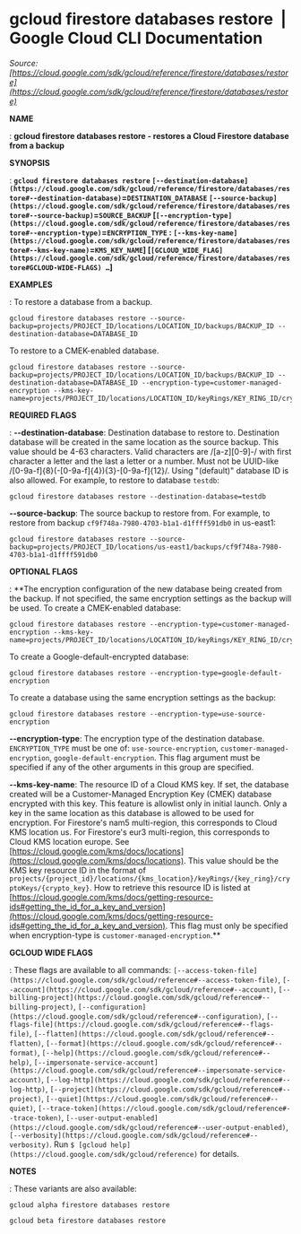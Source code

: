 # gcloud firestore databases restore  |  Google Cloud CLI Documentation

*Source: [https://cloud.google.com/sdk/gcloud/reference/firestore/databases/restore](https://cloud.google.com/sdk/gcloud/reference/firestore/databases/restore)*

**NAME**

: **gcloud firestore databases restore - restores a Cloud Firestore database from a backup**

**SYNOPSIS**

: **`gcloud firestore databases restore` `[--destination-database](https://cloud.google.com/sdk/gcloud/reference/firestore/databases/restore#--destination-database)`=`DESTINATION_DATABASE` `[--source-backup](https://cloud.google.com/sdk/gcloud/reference/firestore/databases/restore#--source-backup)`=`SOURCE_BACKUP` [`[--encryption-type](https://cloud.google.com/sdk/gcloud/reference/firestore/databases/restore#--encryption-type)`=`ENCRYPTION_TYPE` : `[--kms-key-name](https://cloud.google.com/sdk/gcloud/reference/firestore/databases/restore#--kms-key-name)`=`KMS_KEY_NAME`] [`[GCLOUD_WIDE_FLAG](https://cloud.google.com/sdk/gcloud/reference/firestore/databases/restore#GCLOUD-WIDE-FLAGS) …`]**

**EXAMPLES**

: To restore a database from a backup.

```
gcloud firestore databases restore --source-backup=projects/PROJECT_ID/locations/LOCATION_ID/backups/BACKUP_ID --destination-database=DATABASE_ID
```

To restore to a CMEK-enabled database.

```
gcloud firestore databases restore --source-backup=projects/PROJECT_ID/locations/LOCATION_ID/backups/BACKUP_ID --destination-database=DATABASE_ID --encryption-type=customer-managed-encryption --kms-key-name=projects/PROJECT_ID/locations/LOCATION_ID/keyRings/KEY_RING_ID/cryptoKeys/CRYPTO_KEY_ID
```

**REQUIRED FLAGS**

: **--destination-database**:
Destination database to restore to. Destination database will be created in the
same location as the source backup.
This value should be 4-63 characters. Valid characters are /[a-z][0-9]-/ with
first character a letter and the last a letter or a number. Must not be
UUID-like /[0-9a-f]{8}(-[0-9a-f]{4}){3}-[0-9a-f]{12}/.
Using "(default)" database ID is also allowed.
For example, to restore to database `testdb`:

```
gcloud firestore databases restore --destination-database=testdb
```

**--source-backup**:
The source backup to restore from.
For example, to restore from backup
`cf9f748a-7980-4703-b1a1-d1ffff591db0` in us-east1:

```
gcloud firestore databases restore --source-backup=projects/PROJECT_ID/locations/us-east1/backups/cf9f748a-7980-4703-b1a1-d1ffff591db0
```

**OPTIONAL FLAGS**

: **The encryption configuration of the new database being created from the backup.
If not specified, the same encryption settings as the backup will be used.
To create a CMEK-enabled database:

```
gcloud firestore databases restore --encryption-type=customer-managed-encryption --kms-key-name=projects/PROJECT_ID/locations/LOCATION_ID/keyRings/KEY_RING_ID/cryptoKeys/CRYPTO_KEY_ID
```

To create a Google-default-encrypted database:

```
gcloud firestore databases restore --encryption-type=google-default-encryption
```

To create a database using the same encryption settings as the backup:

```
gcloud firestore databases restore --encryption-type=use-source-encryption
```

**--encryption-type**:
The encryption type of the destination database.
`ENCRYPTION_TYPE` must be one of:
`use-source-encryption`, `customer-managed-encryption`,
`google-default-encryption`.
This flag argument must be specified if any of the other arguments in this group
are specified.

**--kms-key-name**:
The resource ID of a Cloud KMS key. If set, the database created will be a
Customer-Managed Encryption Key (CMEK) database encrypted with this key. This
feature is allowlist only in initial launch.
Only a key in the same location as this database is allowed to be used for
encryption. For Firestore's nam5 multi-region, this corresponds to Cloud KMS
location us. For Firestore's eur3 multi-region, this corresponds to Cloud KMS
location europe. See [https://cloud.google.com/kms/docs/locations](https://cloud.google.com/kms/docs/locations).
This value should be the KMS key resource ID in the format of
`projects/{project_id}/locations/{kms_location}/keyRings/{key_ring}/cryptoKeys/{crypto_key}`.
How to retrieve this resource ID is listed at [https://cloud.google.com/kms/docs/getting-resource-ids#getting_the_id_for_a_key_and_version](https://cloud.google.com/kms/docs/getting-resource-ids#getting_the_id_for_a_key_and_version).
This flag must only be specified when encryption-type is
`customer-managed-encryption`.**

**GCLOUD WIDE FLAGS**

: These flags are available to all commands: `[--access-token-file](https://cloud.google.com/sdk/gcloud/reference#--access-token-file)`,
`[--account](https://cloud.google.com/sdk/gcloud/reference#--account)`, `[--billing-project](https://cloud.google.com/sdk/gcloud/reference#--billing-project)`,
`[--configuration](https://cloud.google.com/sdk/gcloud/reference#--configuration)`,
`[--flags-file](https://cloud.google.com/sdk/gcloud/reference#--flags-file)`,
`[--flatten](https://cloud.google.com/sdk/gcloud/reference#--flatten)`, `[--format](https://cloud.google.com/sdk/gcloud/reference#--format)`, `[--help](https://cloud.google.com/sdk/gcloud/reference#--help)`, `[--impersonate-service-account](https://cloud.google.com/sdk/gcloud/reference#--impersonate-service-account)`,
`[--log-http](https://cloud.google.com/sdk/gcloud/reference#--log-http)`,
`[--project](https://cloud.google.com/sdk/gcloud/reference#--project)`, `[--quiet](https://cloud.google.com/sdk/gcloud/reference#--quiet)`, `[--trace-token](https://cloud.google.com/sdk/gcloud/reference#--trace-token)`, `[--user-output-enabled](https://cloud.google.com/sdk/gcloud/reference#--user-output-enabled)`,
`[--verbosity](https://cloud.google.com/sdk/gcloud/reference#--verbosity)`.
Run `$ [gcloud help](https://cloud.google.com/sdk/gcloud/reference)` for details.

**NOTES**

: These variants are also available:

```
gcloud alpha firestore databases restore
```

```
gcloud beta firestore databases restore
```
